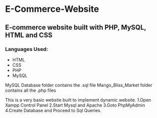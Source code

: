 # E-Commerce-Website
## E-commerce website built with PHP, MySQL, HTML and CSS
### Languages Used:
- HTML
- CSS
- PHP
- MySQL

MySQL Database folder contains the .sql file
 Mango_Bliss_Market folder contains all the .php files

This is a very basic website built to implement dynamic website.
1.Open Xampp Control Panel
2.Start Mysql and Apache
3.Goto PhpMyAdmin
4.Create Database and Proceed to Sql Queries.
